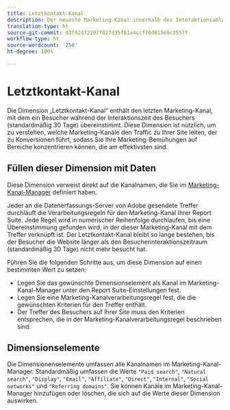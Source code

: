 ```yaml
---
title: Letztkontakt-Kanal
description: Der neueste Marketing-Kanal innerhalb des Interaktionsablaufs des Besuchers.
translation-type: ht
source-git-commit: d3f92d72207f027d35f81a4ccf70d01569c3557f
workflow-type: ht
source-wordcount: '250'
ht-degree: 100%

---
```



# Letztkontakt-Kanal

Die Dimension „Letztkontakt-Kanal“ enthält den letzten Marketing-Kanal, mit dem ein Besucher während der Interaktionszeit des Besuchers (standardmäßig 30 Tage) übereinstimmt. Diese Dimension ist nützlich, um zu verstehen, welche Marketing-Kanäle den Traffic zu Ihrer Site leiten, der zu Konversionen führt, sodass Sie Ihre Marketing-Bemühungen auf Bereiche konzentrieren können, die am effektivsten sind.

## Füllen dieser Dimension mit Daten

Diese Dimension verweist direkt auf die Kanalnamen, die Sie im [Marketing-Kanal-Manager](/help/admin/admin/marketing-channels-admin.md) definiert haben.

Jeder an die Datenerfassungs-Server von Adobe gesendete Treffer durchläuft die Verarbeitungsregeln für den Marketing-Kanal Ihrer Report Suite. Jede Regel wird in numerischer Reihenfolge durchlaufen, bis eine Übereinstimmung gefunden wird, in der dieser Marketing-Kanal mit dem Treffer verknüpft ist. Der Letztkontakt-Kanal bleibt so lange bestehen, bis der Besucher die Website länger als den Besucherinteraktionszeitraum (standardmäßig 30 Tage) nicht mehr besucht hat.

Führen Sie die folgenden Schritte aus, um diese Dimension auf einen bestimmten Wert zu setzen:

* Legen Sie das gewünschte Dimensionselement als Kanal im Marketing-Kanal-Manager unter den Report Suite-Einstellungen fest.
* Legen Sie eine Marketing-Kanalverarbeitungsregel fest, die die gewünschten Kriterien für den Treffer enthält.
* Der Treffer des Besuchers auf Ihrer Site muss den Kriterien entsprechen, die in der Marketing-Kanalverarbeitungsregel beschrieben sind.

## Dimensionselemente

Die Dimensionenselemente umfassen alle Kanalnamen im Marketing-Kanal-Manager. Standardmäßig umfassen die Werte `"Paid search"`, `"Natural search"`, `"Display"`, `"Email"`, `"Affiliate"`, `"Direct"`, `"Internal"`, `"Social networks"` und `"Referring domains"`. Sie können Kanäle im Marketing-Kanal-Manager hinzufügen oder löschen, die sich auf die Werte dieser Dimension auswirken.

